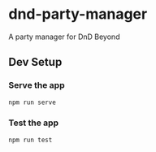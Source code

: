 # dnd-party-manager

A party manager for DnD Beyond

## Dev Setup

### Serve the app

```bash
npm run serve
```

### Test the app

```bash
npm run test
```
